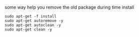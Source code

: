 some way help you remove the old package during time install

    sudo apt-get -f install
    sudo apt-get autoremove -y
    sudo apt-get autoclean -y
    sudo apt-get clean -y
